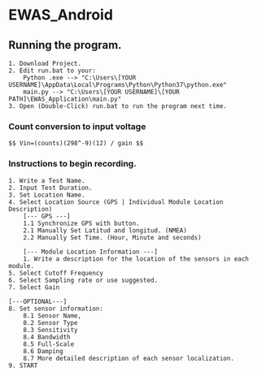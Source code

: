 # EWAS_Android

## Running the program.
	1. Download Project. 
	2. Edit run.bat to your:
		Python .exe --> "C:\Users\[YOUR USERNAME]\AppData\Local\Programs\Python\Python37\python.exe"
		main.py --> "C:\Users\[YOUR USERNAME]\[YOUR PATH]\EWAS_Application\main.py"
	3. Open (Double-Click) run.bat to run the program next time. 

### Count conversion to input voltage
    $$ Vin=(counts)(298^-9)(12) / gain $$
	
### Instructions to begin recording.
    1. Write a Test Name.
    2. Input Test Duration.
    3. Set Location Name.
    4. Select Location Source (GPS | Individual Module Location Description)
        [--- GPS ---]
        1.1 Synchronize GPS with button.
        2.1 Manually Set Latitud and longitud. (NMEA)
        2.2 Manually Set Time. (Hour, Minute and seconds)
        
        [--- Module Location Information ---]
        1. Write a description for the location of the sensors in each module.
    5. Select Cutoff Frequency
    6. Select Sampling rate or use suggested.
    7. Select Gain
    
    [---OPTIONAL---]
    8. Set sensor information:
        8.1 Sensor Name,
        8.2 Sensor Type
        8.3 Sensitivity
        8.4 Bandwidth
        8.5 Full-Scale
        8.6 Damping
        8.7 More detailed description of each sensor localization.
    9. START
